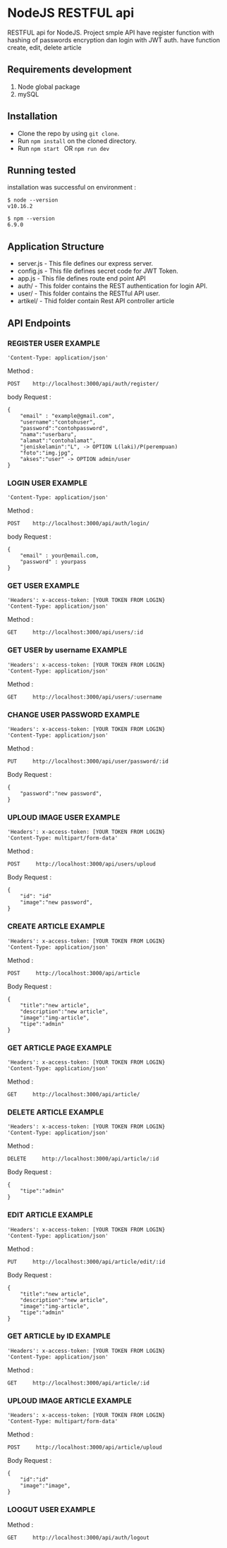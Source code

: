 
# NodeJS RESTFUL api

 RESTFUL api for NodeJS. Project smple API have register function with hashing of passwords encryption dan login with JWT auth.
 have function create, edit, delete article

## Requirements development
1. Node global package
2. mySQL

## Installation
* Clone the repo by using ```git clone```.
* Run ```npm install``` on the cloned directory.
* Run ```npm start ``` OR ```npm run dev ```

## Running tested 
installation was successful on environment :
```
$ node --version
v10.16.2
```
```
$ npm --version
6.9.0
```
## Application Structure
* server.js - This file defines our express server.
* config.js - This file defines secret code for JWT Token.
* app.js - This file defines route end point API
* auth/ - This folder contains the REST authentication for login API.
* user/ - This folder contains the RESTful API user.
* artikel/ - Thid folder contain Rest API controller article

## API Endpoints

### REGISTER USER EXAMPLE

```
'Content-Type: application/json'
```
Method :
```
POST    http://localhost:3000/api/auth/register/
```
body Request :

```
{
    "email" : "example@gmail.com",
    "username":"contohuser",
    "password":"contohpassword",
    "nama":"userbaru",
    "alamat":"contohalamat",
    "jeniskelamin":"L", -> OPTION L(laki)/P(perempuan)
    "foto":"img.jpg",
    "akses":"user" -> OPTION admin/user
}
```

### LOGIN USER EXAMPLE
```
'Content-Type: application/json'
```

Method :
```
POST    http://localhost:3000/api/auth/login/
```

body Request :

```
{
    "email" : your@email.com,
    "password" : yourpass
}
```

### GET USER EXAMPLE
```
'Headers': x-access-token: [YOUR TOKEN FROM LOGIN}
'Content-Type: application/json'
```
Method :
```
GET     http://localhost:3000/api/users/:id
```
### GET USER by username EXAMPLE
```
'Headers': x-access-token: [YOUR TOKEN FROM LOGIN}
'Content-Type: application/json'
```
Method :
```
GET     http://localhost:3000/api/users/:username
```

### CHANGE USER PASSWORD EXAMPLE
```
'Headers': x-access-token: [YOUR TOKEN FROM LOGIN}
'Content-Type: application/json'
```
Method :
```
PUT     http://localhost:3000/api/user/password/:id
```

Body Request :
```
{
    "password":"new password",
}
```
### UPLOUD IMAGE USER EXAMPLE
```
'Headers': x-access-token: [YOUR TOKEN FROM LOGIN}
'Content-Type: multipart/form-data'
```
Method :
```
POST     http://localhost:3000/api/users/uploud
```

Body Request :
```
{
    "id": "id"
    "image":"new password",
}
```
### CREATE ARTICLE EXAMPLE
```
'Headers': x-access-token: [YOUR TOKEN FROM LOGIN}
'Content-Type: application/json'
```
Method :
```
POST     http://localhost:3000/api/article
```

Body Request :
```
{
    "title":"new article",
    "description":"new article",
    "image":"img-article",
    "tipe":"admin"
}
```
### GET ARTICLE PAGE EXAMPLE
```
'Headers': x-access-token: [YOUR TOKEN FROM LOGIN}
'Content-Type: application/json'
```
Method :
```
GET     http://localhost:3000/api/article/
```
### DELETE ARTICLE EXAMPLE
```
'Headers': x-access-token: [YOUR TOKEN FROM LOGIN}
'Content-Type: application/json'
```
Method :
```
DELETE     http://localhost:3000/api/article/:id
```

Body Request :
```
{
    "tipe":"admin"
}
```
### EDIT ARTICLE EXAMPLE
```
'Headers': x-access-token: [YOUR TOKEN FROM LOGIN}
'Content-Type: application/json'
```
Method :
```
PUT     http://localhost:3000/api/article/edit/:id
```

Body Request :
```
{
    "title":"new article",
    "description":"new article",
    "image":"img-article",
    "tipe":"admin"
}
```

### GET ARTICLE by ID EXAMPLE
```
'Headers': x-access-token: [YOUR TOKEN FROM LOGIN}
'Content-Type: application/json'
```
Method :
```
GET     http://localhost:3000/api/article/:id
```
### UPLOUD IMAGE ARTICLE EXAMPLE
```
'Headers': x-access-token: [YOUR TOKEN FROM LOGIN}
'Content-Type: multipart/form-data'
```
Method :
```
POST     http://localhost:3000/api/article/uploud
```

Body Request :
```
{
    "id":"id"
    "image":"image",
}
```
### LOOGUT USER EXAMPLE

Method :
```
GET     http://localhost:3000/api/auth/logout
```
